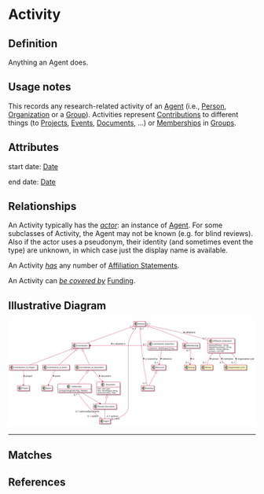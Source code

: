 # Activity

## Definition

Anything an Agent does.

## Usage notes

This records any research-related activity of an [Agent](../entities/Agent.md) (i.e., [Person](../entities/Person.md), [Organization](../entities/Organisation_Unit.md) or a [Group](../entities/Group.md)). Activities represent [Contributions](../entities/Contribution.md) to different things (to [Projects](../entities/Contribution_to_Project.md), [Events](../entities/Contribution_to_Event.md), [Documents](../entities/Contribution_to_Document.md), ...) or [Memberships](../entities/Membership.md) in [Groups](../entities/Group.md).

## Attributes

start date: [Date](../datatypes/Date.md)

end date: [Date](../datatypes/Date.md)

## Relationships

<a name="rel__actor">An Activity typically has the *[actor](../entities/Agent.md#user-content-rel__activity)*: an instance of [Agent](../entities/Agent.md).</a> For some subclasses of Activity, the Agent may not be known (e.g. for blind reviews). Also if the actor uses a pseudonym, their identity (and sometimes event the type) are unknown, in which case just the display name is available.</a>

<a name="rel__has-affiliation-statements">An Activity *[has](../entities/Affiliation_Statement.md#user-content-rel__is-used-in)* any number of [Affiliation Statements](../entities/Affiliation_Statement.md).</a>

<a name="rel__be-covered-by"> An Activity can *[be covered by](../entities/Funding.md#user-content-rel__cover)* [Funding](../entities/Funding.md).</a>

[comment]: # (TODO: Proof of the activity)


## Illustrative Diagram

![The Activity diagram](../diagrams/activity.svg)

---
## Matches

## References
